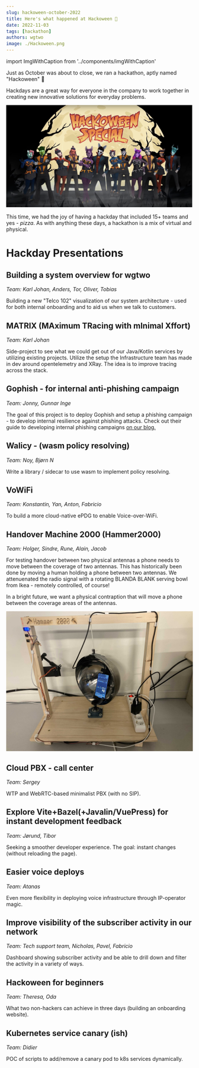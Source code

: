 ```yaml
---
slug: hackoween-october-2022
title: Here's what happened at Hackoween 🎃
date: 2022-11-03
tags: [hackathon]
authors: wgtwo
image: ./Hackoween.png
---
```


import ImgWithCaption from '../components/imgWithCaption'

Just as October was about to close, we ran a hackathon, aptly named "Hackoween" 🎃

Hackdays are a great way for everyone in the company to work together in creating new innovative solutions for everyday problems.

![Hackoween](./Hackoween.png)

<!--truncate-->

This time, we had the joy of having a hackday that included 15+ teams and yes - *pizza*. As with anything these days, a hackathon is a mix of virtual and physical. 

# Hackday Presentations

## Building a system overview for wgtwo

*Team: Karl Johan, Anders, Tor, Oliver, Tobias*

Building a new "Telco 102" visualization of our system architecture - used for both internal onboarding and to aid us when we talk to customers. 

## MATRIX (MAximum TRacing with mInimal Xffort)

*Team: Karl Johan*

Side-project to see what we could get out of our Java/Kotlin services by utilizing existing projects. Utilize the setup the Infrastructure team has made in dev around opentelemetry and XRay. The idea is to improve tracing across the stack. 

## Gophish - for internal anti-phishing campaign

*Team: Jonny, Gunnar Inge*

The goal of this project is to deploy Gophish and setup a phishing campaign - to develop internal resilience against phishing attacks. Check out their guide to developing internal phishing campaigns [on our blog.](https://www.wgtwo.com/blog/internal-email-phishing-campaigns/)

## Walicy - (wasm policy resolving)

*Team: Noy, Bjørn N*

Write a library / sidecar to use wasm to implement policy resolving.

## VoWiFi

*Team: Konstantin, Yan, Anton, Fabricio*

To build a more cloud-native ePDG to enable Voice-over-WiFi. 

## Handover Machine 2000 (Hammer2000)

*Team: Holger, Sindre, Rune, Alain, Jacob*

For testing handover between two physical antennas a phone needs to move between the coverage of two antennas. This has historically been done by moving a human holding a phone between two antennas. We attenuenated the radio signal with a rotating BLANDA BLANK serving bowl from Ikea - remotely controlled, of course! 

In a bright future, we want a physical contraption that will move a phone between the coverage areas of the antennas. 

![The Hammer 2000](./hammer2000.jpg)

## Cloud PBX - call center

*Team: Sergey*

WTP and WebRTC-based minimalist PBX (with no SIP). 

## Explore Vite+Bazel(+Javalin/VuePress) for instant development feedback

*Team: Jørund, Tibor*

Seeking a smoother developer experience. The goal: instant changes (without reloading the page). 

## Easier voice deploys

*Team: Atanas* 

Even more flexibility in deploying voice infrastructure through IP-operator magic. 

## Improve visibility of the subscriber activity in our network

*Team: Tech support team, Nicholas, Pavel, Fabricio*

Dashboard showing subscriber activity and be able to drill down and filter the activity in a variety of ways. 

## Hackoween for beginners

*Team: Theresa, Oda*

What two non-hackers can achieve in three days (building an onboarding website).

## Kubernetes service canary (ish)

*Team: Didier*

POC of scripts to add/remove a canary pod to k8s services dynamically.

